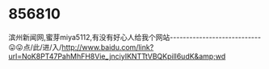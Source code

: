# 856810
滨州新闻网,蜜芽miya5112,有没有好心人给我个网站----------------------------😛😛点/此/进/入/http://www.baidu.com/link?url=NoK8PT47PahMhFH8Vie_jnciyIKNTTtVBQKpill6udK&amp;wd
